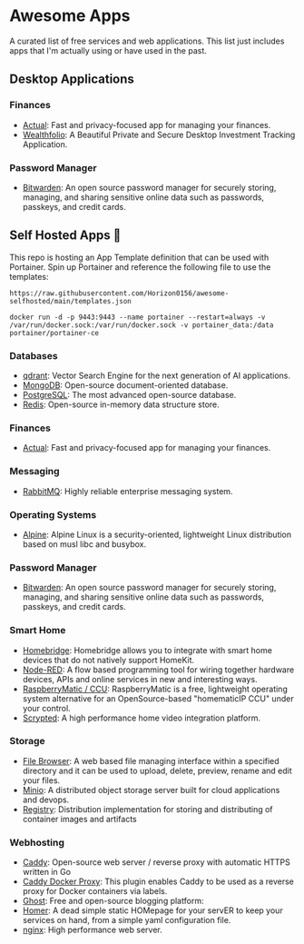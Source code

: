 # Awesome Apps
A curated list of free services and web applications. This list just includes apps that I'm actually using or have used in the past.

## Desktop Applications

### Finances 
* [Actual](https://actualbudget.org): Fast and privacy-focused app for managing your finances.
* [Wealthfolio](https://wealthfolio.app/): A Beautiful Private and Secure Desktop Investment Tracking Application.

### Password Manager
* [Bitwarden](https://bitwarden.com): An open source password manager for securely storing, managing, and sharing sensitive online data such as passwords, passkeys, and credit cards.

## Self Hosted Apps 🐳

This repo is hosting an App Template definition that can be used with Portainer. Spin up Portainer and reference the following file to use the templates:

`https://raw.githubusercontent.com/Horizon0156/awesome-selfhosted/main/templates.json`

```
docker run -d -p 9443:9443 --name portainer --restart=always -v /var/run/docker.sock:/var/run/docker.sock -v portainer_data:/data portainer/portainer-ce
```

### Databases
* [qdrant](https://qdrant.tech/): Vector Search Engine for the next generation of AI applications.
* [MongoDB](https://www.mongodb.com): Open-source document-oriented database.
* [PostgreSQL](https://www.postgresql.org): The most advanced open-source database.
* [Redis](https://redis.io): Open-source in-memory data structure store.

### Finances 
* [Actual](https://actualbudget.org): Fast and privacy-focused app for managing your finances.

### Messaging
* [RabbitMQ](https://www.rabbitmq.com): Highly reliable enterprise messaging system.

### Operating Systems
* [Alpine](https://www.alpinelinux.org): Alpine Linux is a security-oriented, lightweight Linux distribution based on musl libc and busybox.

### Password Manager
* [Bitwarden](https://bitwarden.com): An open source password manager for securely storing, managing, and sharing sensitive online data such as passwords, passkeys, and credit cards.

### Smart Home
* [Homebridge](https://homebridge.io/): Homebridge allows you to integrate with smart home devices that do not natively support HomeKit.
* [Node-RED](https://nodered.org): A flow based programming tool for wiring together hardware devices, APIs and online services in new and interesting ways.
* [RaspberryMatic / CCU](https://raspberrymatic.de): RaspberryMatic is a free, lightweight operating system alternative for an OpenSource-based "homematicIP CCU" under your control.
* [Scrypted](https://www.scrypted.app): A high performance home video integration platform.

### Storage
* [File Browser](https://filebrowser.org/): A web based file managing interface within a specified directory and it can be used to upload, delete, preview, rename and edit your files.
* [Minio](https://min.io/): A distributed object storage server built for cloud applications and devops.
* [Registry](https://hub.docker.com/_/registry): Distribution implementation for storing and distributing of container images and artifacts

### Webhosting
* [Caddy](https://caddyserver.com): Open-source web server / reverse proxy with automatic HTTPS written in Go
* [Caddy Docker Proxy](https://github.com/lucaslorentz/caddy-docker-proxy?tab=readme-ov-file#server): This plugin enables Caddy to be used as a reverse proxy for Docker containers via labels.
* [Ghost](https://ghost.org): Free and open-source blogging platform:
* [Homer](https://github.com/bastienwirtz/homer): A dead simple static HOMepage for your servER to keep your services on hand, from a simple yaml configuration file.
* [nginx](https://nginx.org): High performance web server.
